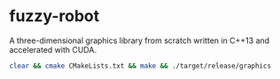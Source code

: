 # fuzzy-robot

A three-dimensional graphics library from scratch written in C++13 and accelerated with CUDA.

```sh
clear && cmake CMakeLists.txt && make && ./target/release/graphics
```
